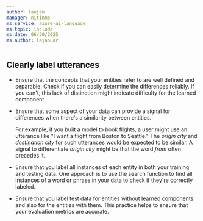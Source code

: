 ```yaml
---
author: laujan
manager: nitinme
ms.service: azure-ai-language
ms.topic: include
ms.date: 06/30/2025
ms.author: lajanuar
---
```


## Clearly label utterances 

* Ensure that the concepts that your entities refer to are well defined and separable. Check if you can easily determine the differences reliably. If you can't, this lack of distinction might indicate difficulty for the learned component.
* Ensure that some aspect of your data can provide a signal for differences when there's a similarity between entities.

    For example, if you built a model to book flights, a user might use an utterance like "I want a flight from Boston to Seattle." The *origin city* and *destination city* for such utterances would be expected to be similar. A signal to differentiate *origin city* might be that the word *from* often precedes it.

* Ensure that you label all instances of each entity in both your training and testing data. One approach is to use the search function to find all instances of a word or phrase in your data to check if they're correctly labeled.
* Ensure that you label test data for entities without [learned components](../concepts/entity-components.md#learned-component) and also for the entities with them. This practice helps to ensure that your evaluation metrics are accurate.